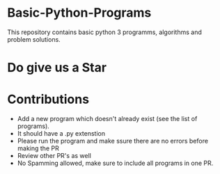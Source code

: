 # Basic-Python-Programs
This repository contains basic python 3 programms, algorithms  and problem solutions.

# Do give us a Star 

# Contributions

- Add a new program which doesn't already exist (see the list of programs).
- It should have  a .py extenstion
- Please run the program and make ssure there are no errors before making the PR
- Review other PR's as well
- No Spamming allowed, make sure to include all programs in one PR.
